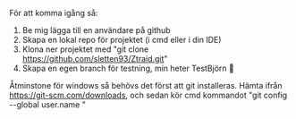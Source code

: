 För att komma igång så:
1. Be mig lägga till en användare på github
2. Skapa en lokal repo för projektet (i cmd eller i din IDE)
2. Klona ner projektet med "git clone https://github.com/sletten93/Ztraid.git"
3. Skapa en egen branch för testning, min heter TestBjörn 🐻

Åtminstone för windows så behövs det först att git installeras. Hämta ifrån https://git-scm.com/downloads, och sedan kör cmd kommandot "git config --global user.name <github userID>"
